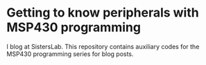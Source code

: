 # Getting to know peripherals with MSP430 programming
I blog at SistersLab. This repository contains auxiliary codes for the MSP430 programming series for blog posts.
